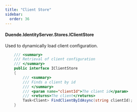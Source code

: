 ```yaml
---
title: "Client Store"
sidebar:
  order: 36
---
```


#### Duende.IdentityServer.Stores.IClientStore

Used to dynamically load client configuration.

```cs
    /// <summary>
    /// Retrieval of client configuration
    /// </summary>
    public interface IClientStore
    {
        /// <summary>
        /// Finds a client by id
        /// </summary>
        /// <param name="clientId">The client id</param>
        /// <returns>The client</returns>
        Task<Client> FindClientByIdAsync(string clientId);
    }
```

